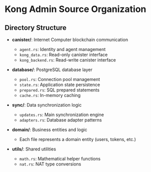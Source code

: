 # Kong Admin Source Organization

## Directory Structure

- **canister/**: Internet Computer blockchain communication
  - `agent.rs`: Identity and agent management
  - `kong_data.rs`: Read-only canister interface
  - `kong_backend.rs`: Read-write canister interface
  
- **database/**: PostgreSQL database layer
  - `pool.rs`: Connection pool management
  - `state.rs`: Application state persistence
  - `prepared.rs`: SQL prepared statements
  - `cache.rs`: In-memory caching
  
- **sync/**: Data synchronization logic
  - `updates.rs`: Main synchronization engine
  - `adapters.rs`: Database adapter patterns
  
- **domain/**: Business entities and logic
  - Each file represents a domain entity (users, tokens, etc.)
  
- **utils/**: Shared utilities
  - `math.rs`: Mathematical helper functions
  - `nat.rs`: NAT type conversions